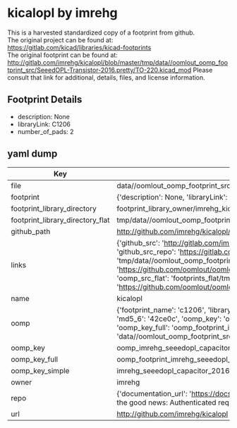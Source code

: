 # kicalopl by imrehg  
This is a harvested standardized copy of a footprint from github.  
The original project can be found at:  
https://gitlab.com/kicad/libraries/kicad-footprints  
The original footprint can be found at:
http://gitlab.com/imrehg/kicalopl/blob/master/tmp/data//oomlout_oomp_footprint_src/SeeedOPL-Transistor-2016.pretty/TO-220.kicad_mod
Please consult that link for additional, details, files, and license information.  
## Footprint Details
* description: None  
* libraryLink: C1206  
* number_of_pads: 2  
## yaml dump  
| Key | Value |  
| --- | --- |  
| file | data//oomlout_oomp_footprint_src/kicalopl/SeeedOPL-Capacitor-2016.pretty/C1206.kicad_mod |  
| footprint | {'description': None, 'libraryLink': 'C1206', 'number_of_pads': 2} |  
| footprint_library_directory | footprint_library_owner/imrehg_kicalopl |  
| footprint_library_directory_flat | tmp/data//oomlout_oomp_footprint_src/footprints_flat/imrehg_seeedopl_capacitor_2016_c1206/working |  
| github_path | http://github.com/imrehg/kicalopl/blob/master/tmp/data//oomlout_oomp_footprint_src/SeeedOPL-Capacitor-2016.pretty/C1206.kicad_mod |  
| links | {'github_src': 'http://gitlab.com/imrehg/kicalopl/blob/master/tmp/data//oomlout_oomp_footprint_src/SeeedOPL-Transistor-2016.pretty/TO-220.kicad_mod', 'github_src_repo': 'https://gitlab.com/kicad/libraries/kicad-footprints', 'oomp_bot': 'tmp/data//oomlout_oomp_footprint_src/footprints/imrehg_seeedopl_capacitor_2016_c1206/working', 'oomp_bot_github': 'https://github.com/oomlout/oomlout_oomp_footprint_bot/tree/main/tmp/data//oomlout_oomp_footprint_src/footprints/imrehg_seeedopl_capacitor_2016_c1206/working', 'oomp_src_flat': 'footprints_flat/tmp/data//oomlout_oomp_footprint_src/footprints_flat/imrehg_seeedopl_capacitor_2016_c1206/working', 'oomp_src_flat_github': 'https://github.com/oomlout/oomlout_oomp_footprint_src/tree/main/tmp/data//oomlout_oomp_footprint_src/footprints_flat/imrehg_seeedopl_capacitor_2016_c1206/working'} |  
| name | kicalopl |  
| oomp | {'footprint_name': 'c1206', 'library_name': 'seeedopl_capacitor_2016', 'md5': '42ce0cdee8800000a0f1975ae08b7bdc', 'md5_10': '42ce0cdee8', 'md5_5': '42ce0', 'md5_6': '42ce0c', 'oomp_key': 'oomp_imrehg_seeedopl_capacitor_2016_c1206', 'oomp_key_extra': 'oomp_footprint_imrehg_seeedopl_capacitor_2016_c1206', 'oomp_key_full': 'oomp_footprint_imrehg_seeedopl_capacitor_2016_c1206_42ce0c', 'oomp_key_simple': 'imrehg_seeedopl_capacitor_2016_c1206', 'original_filename': 'data//oomlout_oomp_footprint_src/kicalopl/SeeedOPL-Capacitor-2016.pretty/C1206.kicad_mod', 'owner_name': 'imrehg'} |  
| oomp_key | oomp_imrehg_seeedopl_capacitor_2016_c1206 |  
| oomp_key_full | oomp_footprint_imrehg_seeedopl_capacitor_2016_c1206 |  
| oomp_key_simple | imrehg_seeedopl_capacitor_2016_c1206 |  
| owner | imrehg |  
| repo | {'documentation_url': 'https://docs.github.com/rest/overview/resources-in-the-rest-api#rate-limiting', 'message': "API rate limit exceeded for 84.66.142.224. (But here's the good news: Authenticated requests get a higher rate limit. Check out the documentation for more details.)"} |  
| url | http://github.com/imrehg/kicalopl |  

